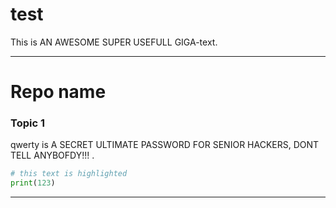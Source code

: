 # test

This is AN AWESOME SUPER USEFULL GIGA-text.

---

# Repo name

### Topic 1

qwerty is A SECRET ULTIMATE PASSWORD FOR SENIOR HACKERS, DONT TELL ANYBOFDY!!! .

```python
# this text is highlighted
print(123)
```

---
